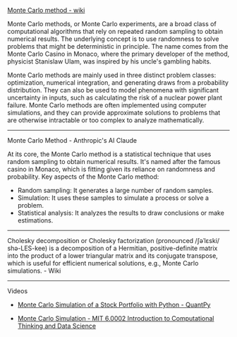 [Monte Carlo method - wiki](https://en.wikipedia.org/wiki/Monte_Carlo_method)

Monte Carlo methods, or Monte Carlo experiments, are a broad class of computational algorithms that rely on repeated random sampling to obtain numerical results.
The underlying concept is to use randomness to solve problems that might be deterministic in principle. The name comes from the Monte Carlo Casino in Monaco,
where the primary developer of the method, physicist Stanislaw Ulam, was inspired by his uncle's gambling habits.

Monte Carlo methods are mainly used in three distinct problem classes: optimization, numerical integration, and generating draws from a probability distribution.
They can also be used to model phenomena with significant uncertainty in inputs, such as calculating the risk of a nuclear power plant failure. Monte Carlo methods
are often implemented using computer simulations, and they can provide approximate solutions to problems that are otherwise intractable or too complex to analyze mathematically.

- - - -

Monte Carlo Method - Anthropic's AI Claude 

At its core, the Monte Carlo method is a statistical technique that uses random sampling to obtain numerical results. It's named after the famous casino in Monaco, which is fitting given its reliance on randomness and probability.
Key aspects of the Monte Carlo method:

* Random sampling: It generates a large number of random samples.
* Simulation: It uses these samples to simulate a process or solve a problem.
* Statistical analysis: It analyzes the results to draw conclusions or make estimations.

- - - -

Cholesky decomposition or Cholesky factorization (pronounced /ʃəˈlɛski/ shə-LES-kee) is a decomposition of a Hermitian, positive-definite matrix into the product of a lower triangular matrix and its conjugate transpose, which is useful for efficient numerical solutions, e.g., Monte Carlo simulations. - Wiki

- - - -

Videos
* [Monte Carlo Simulation of a Stock Portfolio with Python - QuantPy](https://youtu.be/6-dhdMDiYWQ?si=EOyFQw5JjJx1Hl-0)

* [Monte Carlo Simulation - MIT 6.0002 Introduction to Computational Thinking and Data Science](https://youtu.be/OgO1gpXSUzU?si=sNL_OT6zH2BV4gNI)
